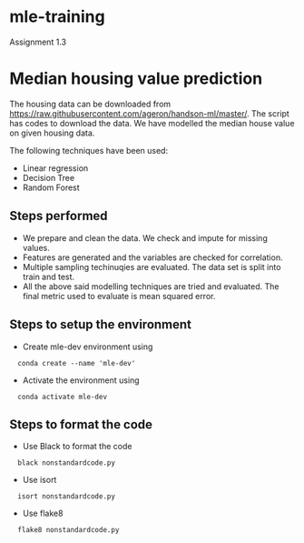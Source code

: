 # mle-training
Assignment 1.3

# Median housing value prediction

The housing data can be downloaded from https://raw.githubusercontent.com/ageron/handson-ml/master/. The script has codes to download the data. We have modelled the median house value on given housing data. 

The following techniques have been used: 

 - Linear regression
 - Decision Tree
 - Random Forest

## Steps performed
 - We prepare and clean the data. We check and impute for missing values.
 - Features are generated and the variables are checked for correlation.
 - Multiple sampling techinuqies are evaluated. The data set is split into train and test.
 - All the above said modelling techniques are tried and evaluated. The final metric used to evaluate is mean squared error.

## Steps to setup the environment
- Create mle-dev environment using
```
  conda create --name 'mle-dev'
```
- Activate the environment using
```
  conda activate mle-dev
```
## Steps to format the code
- Use Black to format the code
```
  black nonstandardcode.py
```
- Use isort 
```
  isort nonstandardcode.py
```
- Use flake8
```
  flake8 nonstandardcode.py
```
